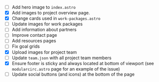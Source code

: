 - [ ] Add hero image to `index.astro`
- [x] Add images to project overview page.
- [x] Change cards used in `work-packages.astro`
- [ ] Update images for work packages
- [ ] Add information about partners
- [ ] Improve contact page
- [ ] Add resources pages
- [ ] Fix goal grids
- [x] Upload images for project team
- [ ] Update `team.json` with all project team members
- [x] Ensure footer is sticky and always located at bottom of viewport (see `modularcirc.astro` page for an example of the issue)
- [ ] Update social buttons (and icons) at the bottom of the page
